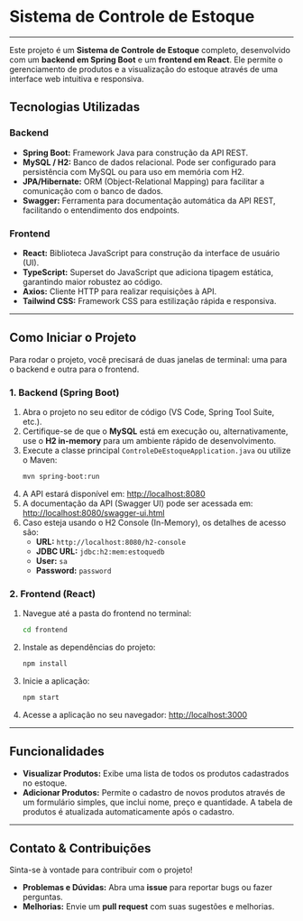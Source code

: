 # Sistema de Controle de Estoque

---

Este projeto é um **Sistema de Controle de Estoque** completo, desenvolvido com um **backend em Spring Boot** e um **frontend em React**. Ele permite o gerenciamento de produtos e a visualização do estoque através de uma interface web intuitiva e responsiva.

## Tecnologias Utilizadas

### Backend

* **Spring Boot:** Framework Java para construção da API REST.
* **MySQL / H2:** Banco de dados relacional. Pode ser configurado para persistência com MySQL ou para uso em memória com H2.
* **JPA/Hibernate:** ORM (Object-Relational Mapping) para facilitar a comunicação com o banco de dados.
* **Swagger:** Ferramenta para documentação automática da API REST, facilitando o entendimento dos endpoints.

### Frontend

* **React:** Biblioteca JavaScript para construção da interface de usuário (UI).
* **TypeScript:** Superset do JavaScript que adiciona tipagem estática, garantindo maior robustez ao código.
* **Axios:** Cliente HTTP para realizar requisições à API.
* **Tailwind CSS:** Framework CSS para estilização rápida e responsiva.

---

## Como Iniciar o Projeto

Para rodar o projeto, você precisará de duas janelas de terminal: uma para o backend e outra para o frontend.

### 1. Backend (Spring Boot)

1.  Abra o projeto no seu editor de código (VS Code, Spring Tool Suite, etc.).
2.  Certifique-se de que o **MySQL** está em execução ou, alternativamente, use o **H2 in-memory** para um ambiente rápido de desenvolvimento.
3.  Execute a classe principal `ControleDeEstoqueApplication.java` ou utilize o Maven:
    ```bash
    mvn spring-boot:run
    ```
4.  A API estará disponível em: [http://localhost:8080](http://localhost:8080)
5.  A documentação da API (Swagger UI) pode ser acessada em: [http://localhost:8080/swagger-ui.html](http://localhost:8080/swagger-ui.html)
6.  Caso esteja usando o H2 Console (In-Memory), os detalhes de acesso são:
    * **URL:** `http://localhost:8080/h2-console`
    * **JDBC URL:** `jdbc:h2:mem:estoquedb`
    * **User:** `sa`
    * **Password:** `password`

### 2. Frontend (React)

1.  Navegue até a pasta do frontend no terminal:
    ```bash
    cd frontend
    ```
2.  Instale as dependências do projeto:
    ```bash
    npm install
    ```
3.  Inicie a aplicação:
    ```bash
    npm start
    ```
4.  Acesse a aplicação no seu navegador: [http://localhost:3000](http://localhost:3000)

---

## Funcionalidades

* **Visualizar Produtos:** Exibe uma lista de todos os produtos cadastrados no estoque.
* **Adicionar Produtos:** Permite o cadastro de novos produtos através de um formulário simples, que inclui nome, preço e quantidade. A tabela de produtos é atualizada automaticamente após o cadastro.

---

## Contato & Contribuições

Sinta-se à vontade para contribuir com o projeto!

* **Problemas e Dúvidas:** Abra uma **issue** para reportar bugs ou fazer perguntas.
* **Melhorias:** Envie um **pull request** com suas sugestões e melhorias.
